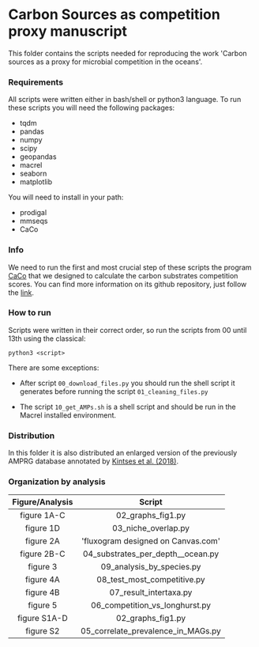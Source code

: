 # Carbon Sources as competition proxy manuscript

This folder contains the scripts needed for reproducing the work 'Carbon sources
as a proxy for microbial competition in the oceans'.

### Requirements

All scripts were written either in bash/shell or python3 language.
To run these scripts you will need the following packages:

- tqdm
- pandas
- numpy
- scipy
- geopandas
- macrel
- seaborn
- matplotlib

You will need to install in your path:

- prodigal
- mmseqs
- CaCo

### Info

We need to run the first and most crucial step of these scripts the program
[CaCo](https://github.com/celiosantosjr/CaCo) that we designed to calculate the carbon substrates competition 
scores. You can find more information on its github repository, just follow
the [link](https://github.com/celiosantosjr/CaCo).

### How to run

Scripts were written in their correct order, so run the scripts from 00 until 13th 
using the classical:

```
python3 <script>
```

There are some exceptions:

- After script `00_download_files.py` you should run the shell script it generates 
  before running the script `01_cleaning_files.py`

- The script `10_get_AMPs.sh` is a shell script and should be run in the Macrel
  installed environment.

### Distribution

In this folder it is also distributed an enlarged version of the previously
AMPRG database annotated by [Kintses et al. (2018)](https://pubmed.ncbi.nlm.nih.gov/30559406/).

### Organization by analysis

| **Figure/Analysis** | **Script** |
| :---: | :---: | 
| figure 1A-C | 02_graphs_fig1.py |
| figure 1D | 03_niche_overlap.py |
| figure 2A | 'fluxogram designed on Canvas.com' |
| figure 2B-C | 04_substrates_per_depth__ocean.py |
| figure 3 | 09_analysis_by_species.py |
| figure 4A | 08_test_most_competitive.py |
| figure 4B | 07_result_intertaxa.py |
| figure 5 | 06_competition_vs_longhurst.py |
| figure S1A-D | 02_graphs_fig1.py |
| figure S2 | 05_correlate_prevalence_in_MAGs.py |

